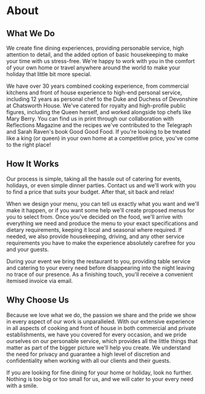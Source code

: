 # About

## What We Do

We create fine dining experiences, providing personable service, high attention to detail, and the added option of basic housekeeping to make your time with us stress-free. We're happy to work with you in the comfort of your own home or travel anywhere around the world to make your holiday that little bit more special.

We have over 30 years combined cooking experience, from commercial kitchens and front of house experience to high-end personal service, including 12 years as personal chef to the Duke and Duchess of Devonshire at Chatsworth House. We've catered for royalty and high-profile public figures, including the Queen herself, and worked alongside top chefs like Mary Berry. You can find us in print through our collaboration with Reflections Magazine and the recipes we've contributed to the Telegraph and Sarah Raven's book Good Good Food. If you're looking to be treated like a king (or queen) in your own home at a competitive price, you've come to the right place!

## How It Works
Our process is simple, taking all the hassle out of catering for events, holidays, or even simple dinner parties. Contact us and we'll work with you to find a price that suits your budget. After that, sit back and relax!

When we design your menu, you can tell us exactly what you want and we'll make it happen, or if you want some help we'll create proposed menus for you to select from. Once you've decided on the food, we'll arrive with everything we need and produce the menu to your exact specifications and dietary requirements, keeping it local and seasonal where required. If needed, we also provide housekeeping, driving, and any other service requirements you have to make the experience absolutely carefree for you and your guests.

During your event we bring the restaurant to you, providing table service and catering to your every need before disappearing into the night leaving no trace of our presence. As a finishing touch, you'll receive a convenient itemised invoice via email.

## Why Choose Us

Because we love what we do, the passion we share and the pride we show in every aspect of our work is unparalleled. With our extensive experience in all aspects of cooking and front of house in both commercial and private establishments, we have you covered for every occasion, and we pride ourselves on our personable service, which provides all the little things that matter as part of the bigger picture we'll help you create. We understand the need for privacy and guarantee a high level of discretion and confidentiality when working with all our clients and their guests.

If you are looking for fine dining for your home or holiday, look no further. Nothing is too big or too small for us, and we will cater to your every need with a smile.